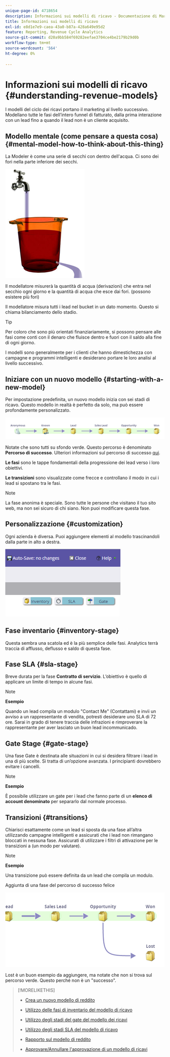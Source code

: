 ```yaml
---
unique-page-id: 4718654
description: Informazioni sui modelli di ricavo - Documentazione di Marketo - Documentazione del prodotto
title: Informazioni sui modelli di ricavo
exl-id: e8d1e7e9-caea-43a0-b87a-428a649e95d2
feature: Reporting, Revenue Cycle Analytics
source-git-commit: d20a9bb584f69282eefae3704ce4be2179b29d0b
workflow-type: tm+mt
source-wordcount: '564'
ht-degree: 0%

---
```


# Informazioni sui modelli di ricavo {#understanding-revenue-models}

I modelli del ciclo dei ricavi portano il marketing al livello successivo. Modellano tutte le fasi dell’intero funnel di fatturato, dalla prima interazione con un lead fino a quando il lead non è un cliente acquisito.

## Modello mentale (come pensare a questa cosa) {#mental-model-how-to-think-about-this-thing}

La Modeler è come una serie di secchi con dentro dell&#39;acqua. Ci sono dei fori nella parte inferiore dei secchi.

![](assets/image2015-6-12-10-3a14-3a4.png)

Il modellatore misurerà la quantità di acqua (derivazioni) che entra nel secchio ogni giorno e la quantità di acqua che esce dai fori. (possono esistere più fori)

Il modellatore misura tutti i lead nel bucket in un dato momento. Questo si chiama bilanciamento dello stadio.

>[!TIP]
>
>Per coloro che sono più orientati finanziariamente, si possono pensare alle fasi come conti con il denaro che fluisce dentro e fuori con il saldo alla fine di ogni giorno.

I modelli sono generalmente per i clienti che hanno dimestichezza con campagne e programmi intelligenti e desiderano portare le loro analisi al livello successivo.

## Iniziare con un nuovo modello {#starting-with-a-new-model}

Per impostazione predefinita, un nuovo modello inizia con sei stadi di ricavo. Questo modello in realtà è perfetto da solo, ma può essere profondamente personalizzato.

![](assets/image2015-6-12-9-3a43-3a11.png)

Notate che sono tutti su sfondo verde. Questo percorso è denominato **Percorso di successo**. Ulteriori informazioni sul percorso di successo [qui](/help/marketo/product-docs/reporting/revenue-cycle-analytics/revenue-cycle-models/understanding-revenue-model-success-path.md).

**Le fasi** sono le tappe fondamentali della progressione dei lead verso i loro obiettivi.

**Le transizioni** sono visualizzate come frecce e controllano il modo in cui i lead si spostano tra le fasi.

>[!NOTE]
>
>La fase anonima è speciale. Sono tutte le persone che visitano il tuo sito web, ma non sei sicuro di chi siano. Non puoi modificare questa fase.

## Personalizzazione {#customization}

Ogni azienda è diversa. Puoi aggiungere elementi al modello trascinandoli dalla parte in alto a destra.

![](assets/image2015-6-12-9-3a45-3a36.png)

## Fase inventario {#inventory-stage}

Questa sembra una scatola ed è la più semplice delle fasi. Analytics terrà traccia di afflusso, deflusso e saldo di questa fase.

## Fase SLA {#sla-stage}

Breve durata per la fase **Contratto di servizio**. L’obiettivo è quello di applicare un limite di tempo in alcune fasi.

>[!NOTE]
>
>**Esempio**
>
>Quando un lead compila un modulo &quot;Contact Me&quot; (Contattami) e invii un avviso a un rappresentante di vendita, potresti desiderare uno SLA di 72 ore. Sarai in grado di tenere traccia delle infrazioni e rimproverare la rappresentante per aver lasciato un buon lead incommunicado.

## Gate Stage {#gate-stage}

Una fase Gate è destinata alle situazioni in cui si desidera filtrare i lead in una di più scelte. Si tratta di un’opzione avanzata. I principianti dovrebbero evitare i cancelli.

>[!NOTE]
>
>**Esempio**
>
>È possibile utilizzare un gate per i lead che fanno parte di un **elenco di account denominato** per separarlo dal normale processo.

## Transizioni {#transitions}

Chiarisci esattamente come un lead si sposta da una fase all’altra utilizzando campagne intelligenti e assicurati che i lead non rimangano bloccati in nessuna fase. Assicurati di utilizzare i filtri di attivazione per le transizioni a (un modo per valutare).

>[!NOTE]
>
>**Esempio**
>
>Una transizione può essere definita da un lead che compila un modulo.

Aggiunta di una fase del percorso di successo felice

![](assets/image2015-6-12-10-3a10-3a26.png)

Lost è un buon esempio da aggiungere, ma notate che non si trova sul percorso verde. Questo perché non è un &quot;successo&quot;.

>[!MORELIKETHIS]
>
>* [Crea un nuovo modello di reddito](/help/marketo/product-docs/reporting/revenue-cycle-analytics/revenue-cycle-models/create-a-new-revenue-model.md)
>
>* [Utilizzo delle fasi di inventario del modello di ricavo](/help/marketo/product-docs/reporting/revenue-cycle-analytics/revenue-cycle-models/using-revenue-model-inventory-stages.md)
>
>* [Utilizzo degli stadi del gate del modello dei ricavi](/help/marketo/product-docs/reporting/revenue-cycle-analytics/revenue-cycle-models/using-revenue-model-gate-stages.md)
>
>* [Utilizzo degli stadi SLA del modello di ricavo](/help/marketo/product-docs/reporting/revenue-cycle-analytics/revenue-cycle-models/using-revenue-model-sla-stages.md)
>
>* [Rapporto sul modello di reddito](/help/marketo/product-docs/reporting/revenue-cycle-analytics/revenue-cycle-models/report-on-your-revenue-model.md)
>
>* [Approvare/Annullare l&#39;approvazione di un modello di ricavi](/help/marketo/product-docs/reporting/revenue-cycle-analytics/revenue-cycle-models/approve-unapprove-a-revenue-model.md)
